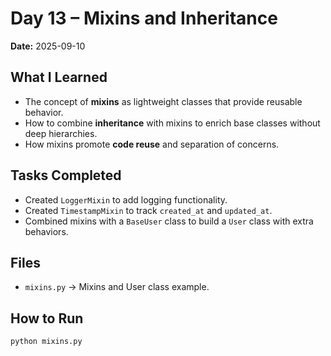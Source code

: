 # Day 13 – Mixins and Inheritance

**Date:** 2025-09-10  

## What I Learned
- The concept of **mixins** as lightweight classes that provide reusable behavior.
- How to combine **inheritance** with mixins to enrich base classes without deep hierarchies.
- How mixins promote **code reuse** and separation of concerns.

## Tasks Completed
- Created `LoggerMixin` to add logging functionality.
- Created `TimestampMixin` to track `created_at` and `updated_at`.
- Combined mixins with a `BaseUser` class to build a `User` class with extra behaviors.

## Files
- `mixins.py` → Mixins and User class example.

## How to Run
```bash
python mixins.py
